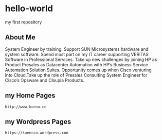 # hello-world

my first repository

## About Me

System Engineer by training. Support SUN Microsystems hardware and system software.
Spend most part on my IT career supporting VERITAS Software in Professional Services.
Take up new challenges by joining HP as Product Presales as Datacenter Automation with HP’s Business Service Automation Solution Suites.
Opportunity comes up when Cisco venturing into Cloud.Take up the role of Presales Consulting System Engineer for Cisco’s Opsware and Cloupia Products.

## my Home Pages
    
	http://www.kuenn.co
	
## my Wordpress Pages

    https://kuennco.wordpress.com
	